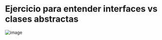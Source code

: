 # Ejercicio para entender interfaces vs clases abstractas

![image](https://user-images.githubusercontent.com/91023374/153721964-7cd936e2-498e-41be-bbfc-a8db2a337372.png)
